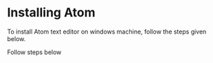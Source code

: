 # Installing Atom

 To install Atom text editor on windows machine, follow the steps given below.

Follow steps below

